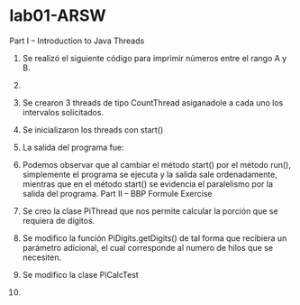 # lab01-ARSW
Part I – Introduction to Java Threads
1.	Se realizó el siguiente código para imprimir números entre el rango A y B.
 













2.	 
1.	 Se crearon 3 threads de tipo CountThread asiganadole a cada uno los intervalos solicitados.
 
2.	Se inicializaron los threads con start() 

















3.	 La salida del programa fue:
 


4.	Podemos observar que al cambiar el método start() por el método run(), simplemente el programa se ejecuta y la salida sale ordenadamente, mientras que en el método start() se evidencia el paralelismo por la salida del programa.
Part II – BBP Formule Exercise
1.	Se creo la clase PiThread que nos permite calcular la porción que se requiera de dígitos.
 








2.	Se modifico la función PiDigits.getDigits() de tal forma que recibiera un parámetro adicional, el cual corresponde al numero de hilos que se necesiten.
 




3.	 Se modifico la clase PiCalcTest
 
4.	

